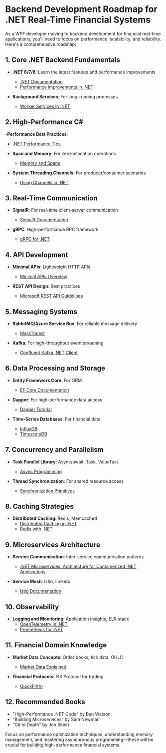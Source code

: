 # Backend Development Roadmap for .NET Real-Time Financial Systems

As a WPF developer moving to backend development for financial real-time applications, you'll need to focus on performance, scalability, and reliability. Here's a comprehensive roadmap:

## 1. Core .NET Backend Fundamentals

- **.NET 6/7/8**: Learn the latest features and performance improvements
  - [.NET Documentation](https://learn.microsoft.com/en-us/dotnet/)
  - [Performance improvements in .NET](https://devblogs.microsoft.com/dotnet/performance-improvements-in-net-8/)

- **Background Services**: For long-running processes
  - [Worker Services in .NET](https://learn.microsoft.com/en-us/dotnet/core/extensions/workers)

## 2. High-Performance C#

-**Performance Best Practices**:

- [.NET Performance Tips](vscode-file://vscode-app/opt/visual-studio-code/resources/app/out/vs/code/electron-browser/workbench/workbench.html)

- **Span<T> and Memory<T>**: For zero-allocation operations
  - [Memory and Spans](https://learn.microsoft.com/en-us/dotnet/standard/memory-and-spans/)

- **System.Threading.Channels**: For producer/consumer scenarios
  - [Using Channels in .NET](https://devblogs.microsoft.com/dotnet/an-introduction-to-system-threading-channels/)

## 3. Real-Time Communication

- **SignalR**: For real-time client-server communication
  - [SignalR Documentation](https://learn.microsoft.com/en-us/aspnet/core/signalr/introduction)

- **gRPC**: High-performance RPC framework
  - [gRPC for .NET](https://learn.microsoft.com/en-us/aspnet/core/grpc/)

## 4. API Development

- **Minimal APIs**: Lightweight HTTP APIs
  - [Minimal APIs Overview](https://learn.microsoft.com/en-us/aspnet/core/fundamentals/minimal-apis)

- **REST API Design**: Best practices
  - [Microsoft REST API Guidelines](https://github.com/microsoft/api-guidelines/blob/vNext/Guidelines.md)

## 5. Messaging Systems

- **RabbitMQ/Azure Service Bus**: For reliable message delivery
  - [MassTransit](https://masstransit.io/documentation/concepts)

- **Kafka**: For high-throughput event streaming
  - [Confluent Kafka .NET Client](https://github.com/confluentinc/confluent-kafka-dotnet)

## 6. Data Processing and Storage

- **Entity Framework Core**: For ORM
  - [EF Core Documentation](https://learn.microsoft.com/en-us/ef/core/)

- **Dapper**: For high-performance data access
  - [Dapper Tutorial](https://github.com/DapperLib/Dapper)

- **Time-Series Databases**: For financial data
  - [InfluxDB](https://www.influxdata.com/time-series-database/)
  - [TimescaleDB](https://www.timescale.com/)

## 7. Concurrency and Parallelism

- **Task Parallel Library**: Async/await, Task, ValueTask
  - [Async Programming](https://learn.microsoft.com/en-us/dotnet/standard/parallel-programming/task-parallel-library-tpl)

- **Thread Synchronization**: For shared resource access
  - [Synchronization Primitives](https://learn.microsoft.com/en-us/dotnet/standard/threading/overview-of-synchronization-primitives)

## 8. Caching Strategies

- **Distributed Caching**: Redis, Memcached
  - [Distributed Caching in .NET](https://learn.microsoft.com/en-us/dotnet/core/extensions/caching)
  - [Redis with .NET](https://stackexchange.github.io/StackExchange.Redis/)

## 9. Microservices Architecture

- **Service Communication**: Inter-service communication patterns
  - [.NET Microservices: Architecture for Containerized .NET Applications](https://dotnet.microsoft.com/download/e-book/microservices-architecture/pdf)

- **Service Mesh**: Istio, Linkerd
  - [Istio Documentation](https://istio.io/latest/docs/)

## 10. Observability

- **Logging and Monitoring**: Application insights, ELK stack
  - [OpenTelemetry in .NET](https://opentelemetry.io/docs/instrumentation/net/)
  - [Prometheus for .NET](https://github.com/prometheus-net/prometheus-net)

## 11. Financial Domain Knowledge

- **Market Data Concepts**: Order books, tick data, OHLC
  - [Market Data Explained](https://www.investopedia.com/terms/m/market-data.asp)

- **Financial Protocols**: FIX Protocol for trading
  - [QuickFIX/n](https://github.com/connamara/quickfixn)

## 12. Recommended Books

- "High-Performance .NET Code" by Ben Watson
- "Building Microservices" by Sam Newman
- "C# in Depth" by Jon Skeet

Focus on performance optimization techniques, understanding memory management, and mastering asynchronous programming—these will be crucial for building high-performance financial systems.